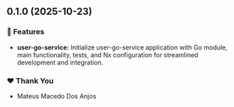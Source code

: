 ## 0.1.0 (2025-10-23)

### 🚀 Features

- **user-go-service:** Initialize user-go-service application with Go module, main functionality, tests, and Nx configuration for streamlined development and integration.

### ❤️ Thank You

- Mateus Macedo Dos Anjos